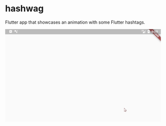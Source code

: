 # hashwag

Flutter app that showcases an animation with some Flutter hashtags.

![Overview](./images/hashwag.gif)